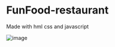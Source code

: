 # FunFood-restaurant
Made with hml css and javascript


![image](https://github.com/iam-srv/FunFood-restaurant/assets/117807050/bba51d0d-99b4-48d3-a051-40d3178293f9)
